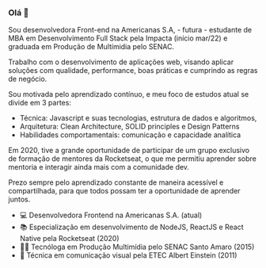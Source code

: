 ### Olá 👋 

Sou desenvolvedora Front-end na Americanas S.A, - futura - estudante de MBA em Desenvolvimento Full Stack pela Impacta (início mar/22) e graduada em Produção de Multímidia pelo SENAC.

Trabalho com o desenvolvimento de aplicações web, visando aplicar soluções com qualidade, performance, boas práticas e cumprindo as regras de negócio.

Sou motivada pelo aprendizado contínuo, e meu foco de estudos atual se divide em 3 partes:

- Técnica: Javascript e suas tecnologias, estrutura de dados e algoritmos,
- Arquitetura: Clean Architecture, SOLID principles e Design Patterns
- Habilidades comportamentais: comunicação e capacidade analítica

Em 2020, tive a grande oportunidade de participar de um grupo exclusivo de formação de mentores da Rocketseat, o que me permitiu aprender sobre mentoria e interagir ainda mais com a comunidade dev.

Prezo sempre pelo aprendizado constante de maneira acessível e compartilhada, para que todos possam ter a oportunidade de aprender juntos.

- 💻 Desenvolvedora Frontend na Americanas S.A. (atual)
- 📚 Especialização em desenvolvimento de NodeJS, ReactJS e React Native pela Rocketseat (2020)
- 👩‍🎓 Tecnóloga em Produção Multimídia pelo SENAC Santo Amaro (2015)
- 🎨 Técnica em comunicação visual pela ETEC Albert Einstein (2011)

